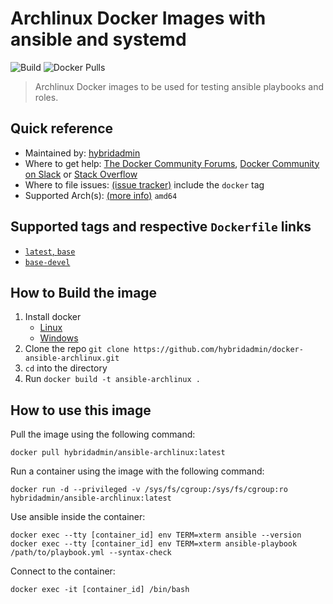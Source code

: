 # Archlinux Docker Images with ansible and systemd

![Build](https://github.com/hybridadmin/docker-ansible-archlinux/workflows/Build/badge.svg?branch=main) ![Docker Pulls](https://img.shields.io/docker/pulls/hybridadmin/ansible-archlinux)

> Archlinux Docker images to be used for testing ansible playbooks and roles.

## Quick reference

- Maintained by: [hybridadmin](https://github.com/hybridadmin)
- Where to get help: [The Docker Community Forums](https://forums.docker.com/), [Docker Community on Slack](https://dockr.ly/slack) or [Stack Overflow](https://stackoverflow.com/search?tab=newest&q=docker)
- Where to file issues: [(issue tracker)](https://github.com/hybridadmin/docker-ansible-archlinux/issues) include the `docker` tag
- Supported Arch(s): [(more info)](https://github.com/docker-library/official-images#architectures-other-than-amd64) `amd64`

## Supported tags and respective `Dockerfile` links

- [`latest`, `base`](https://github.com/hybridadmin/docker-ansible-archlinux/tree/main/base/Dockerfile)
- [`base-devel`](https://github.com/hybridadmin/docker-ansible-archlinux/tree/main/base-devel/Dockerfile)

## How to Build the image

1. Install docker
   - [Linux](https://docs.docker.com/engine/install/)
   - [Windows](https://docs.docker.com/docker-for-windows/install/)
2. Clone the repo `git clone https://github.com/hybridadmin/docker-ansible-archlinux.git`
3. `cd` into the directory
4. Run `docker build -t ansible-archlinux .`

## How to use this image

Pull the image using the following command:

```console
docker pull hybridadmin/ansible-archlinux:latest
```

Run a container using the image with the following command:

```console
docker run -d --privileged -v /sys/fs/cgroup:/sys/fs/cgroup:ro hybridadmin/ansible-archlinux:latest
```

Use ansible inside the container:

```console
docker exec --tty [container_id] env TERM=xterm ansible --version
docker exec --tty [container_id] env TERM=xterm ansible-playbook /path/to/playbook.yml --syntax-check
```

Connect to the container:

```console
docker exec -it [container_id] /bin/bash
```
